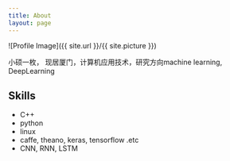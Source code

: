 ```yaml
---
title: About
layout: page
---
```

![Profile Image]({{ site.url }}/{{ site.picture }})

<p>小硕一枚， 现居厦门，计算机应用技术，研究方向machine learning, DeepLearning</p>


<h2>Skills</h2>

<ul class="skill-list">
	<li>C++</li>
	<li>python</li>
	<li>linux</li>
	<li>caffe, theano, keras, tensorflow .etc</li>
	<li>CNN, RNN, LSTM</li>
</ul>
